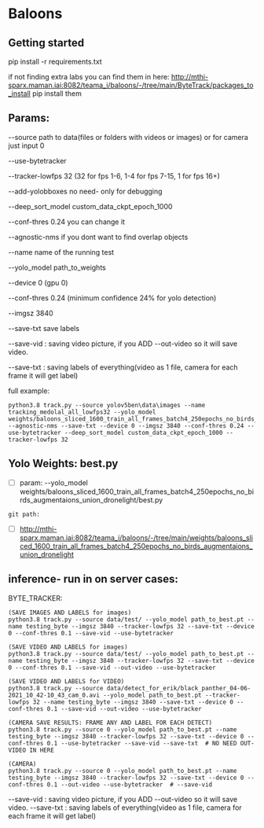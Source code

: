 # Baloons


## Getting started

pip install -r requirements.txt

if not finding extra labs you can find them in here:
http://mthi-sparx.maman.iai:8082/teama_i/baloons/-/tree/main/ByteTrack/packages_to_install
pip install them

## Params:
--source    path to data(files or folders with videos or images) or for camera just input 0

--use-bytetracker

--tracker-lowfps 32         (32 for fps 1-6,  1-4 for fps 7-15,  1 for fps 16+)

--add-yolobboxes    no need- only for debugging

--deep_sort_model custom_data_ckpt_epoch_1000

--conf-thres 0.24  you can change it

--agnostic-nms  if you dont want to find overlap objects

--name  name of the running test

--yolo_model path_to_weights

--device 0   (gpu 0)

--conf-thres 0.24   (minimum confidence 24% for yolo detection)

--imgsz 3840

--save-txt  save labels

--save-vid : saving video picture, if you ADD --out-video so it will save video.

--save-txt : saving labels of everything(video as 1 file, camera for each frame it will get label)


full example:
```
python3.8 track.py --source yolov5ben\data\images --name tracking_medolal_all_lowfps32 --yolo_model weights/baloons_sliced_1600_train_all_frames_batch4_250epochs_no_birds_augmentaions_union_dronelight/best.pt --agnostic-nms --save-txt --device 0 --imgsz 3840 --conf-thres 0.24 --use-bytetracker --deep_sort_model custom_data_ckpt_epoch_1000 --tracker-lowfps 32
```

## Yolo Weights: best.py
- [ ]    param:
    --yolo_model weights/baloons_sliced_1600_train_all_frames_batch4_250epochs_no_birds_augmentaions_union_dronelight/best.py

    git path:
- [ ] http://mthi-sparx.maman.iai:8082/teama_i/baloons/-/tree/main/weights/baloons_sliced_1600_train_all_frames_batch4_250epochs_no_birds_augmentaions_union_dronelight




## inference- run in on server cases:

BYTE_TRACKER:
```
(SAVE IMAGES AND LABELS for images)
python3.8 track.py --source data/test/ --yolo_model path_to_best.pt --name testing_byte --imgsz 3840 --tracker-lowfps 32 --save-txt --device 0 --conf-thres 0.1 --save-vid --use-bytetracker
```
```
(SAVE VIDEO AND LABELS for images)
python3.8 track.py --source data/test/ --yolo_model path_to_best.pt --name testing_byte --imgsz 3840 --tracker-lowfps 32 --save-txt --device 0 --conf-thres 0.1 --save-vid --out-video --use-bytetracker
```
```
(SAVE VIDEO AND LABELS for VIDEO)
python3.8 track.py --source data/detect_for_erik/black_panther_04-06-2021_10_42-10_43_cam_0.avi --yolo_model path_to_best.pt --tracker-lowfps 32 --name testing_byte --imgsz 3840 --save-txt --device 0 --conf-thres 0.1 --save-vid --out-video --use-bytetracker
```
```
(CAMERA SAVE RESULTS: FRAME ANY AND LABEL FOR EACH DETECT)
python3.8 track.py --source 0 --yolo_model path_to_best.pt --name testing_byte --imgsz 3840 --tracker-lowfps 32 --save-txt --device 0 --conf-thres 0.1 --use-bytetracker --save-vid --save-txt  # NO NEED OUT-VIDEO IN HERE
```
```
(CAMERA)
python3.8 track.py --source 0 --yolo_model path_to_best.pt --name testing_byte --imgsz 3840 --tracker-lowfps 32 --save-txt --device 0 --conf-thres 0.1 --out-video --use-bytetracker  # --save-vid
```

--save-vid : saving video picture, if you ADD --out-video so it will save video.
--save-txt : saving labels of everything(video as 1 file, camera for each frame it will get label)
